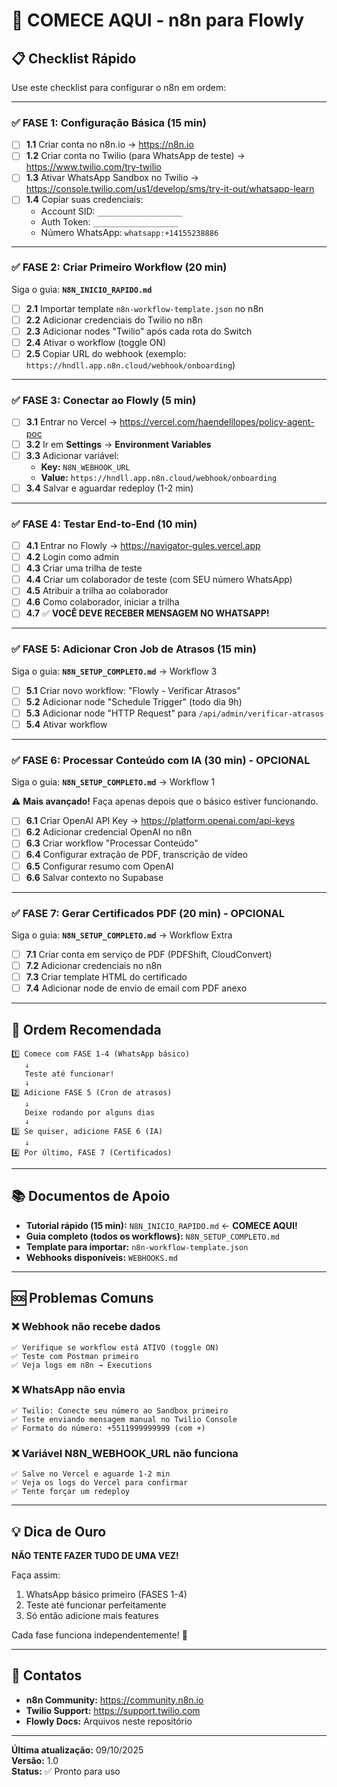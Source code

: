 # 🚀 COMECE AQUI - n8n para Flowly

## 📋 Checklist Rápido

Use este checklist para configurar o n8n em ordem:

---

### ✅ FASE 1: Configuração Básica (15 min)

- [ ] **1.1** Criar conta no n8n.io → https://n8n.io
- [ ] **1.2** Criar conta no Twilio (para WhatsApp de teste) → https://www.twilio.com/try-twilio
- [ ] **1.3** Ativar WhatsApp Sandbox no Twilio → https://console.twilio.com/us1/develop/sms/try-it-out/whatsapp-learn
- [ ] **1.4** Copiar suas credenciais:
  - Account SID: `___________________`
  - Auth Token: `___________________`
  - Número WhatsApp: `whatsapp:+14155238886`

---

### ✅ FASE 2: Criar Primeiro Workflow (20 min)

Siga o guia: **`N8N_INICIO_RAPIDO.md`**

- [ ] **2.1** Importar template `n8n-workflow-template.json` no n8n
- [ ] **2.2** Adicionar credenciais do Twilio no n8n
- [ ] **2.3** Adicionar nodes "Twilio" após cada rota do Switch
- [ ] **2.4** Ativar o workflow (toggle ON)
- [ ] **2.5** Copiar URL do webhook (exemplo: `https://hndll.app.n8n.cloud/webhook/onboarding`)

---

### ✅ FASE 3: Conectar ao Flowly (5 min)

- [ ] **3.1** Entrar no Vercel → https://vercel.com/haendelllopes/policy-agent-poc
- [ ] **3.2** Ir em **Settings** → **Environment Variables**
- [ ] **3.3** Adicionar variável:
  - **Key:** `N8N_WEBHOOK_URL`
  - **Value:** `https://hndll.app.n8n.cloud/webhook/onboarding`
- [ ] **3.4** Salvar e aguardar redeploy (1-2 min)

---

### ✅ FASE 4: Testar End-to-End (10 min)

- [ ] **4.1** Entrar no Flowly → https://navigator-gules.vercel.app
- [ ] **4.2** Login como admin
- [ ] **4.3** Criar uma trilha de teste
- [ ] **4.4** Criar um colaborador de teste (com SEU número WhatsApp)
- [ ] **4.5** Atribuir a trilha ao colaborador
- [ ] **4.6** Como colaborador, iniciar a trilha
- [ ] **4.7** ✅ **VOCÊ DEVE RECEBER MENSAGEM NO WHATSAPP!**

---

### ✅ FASE 5: Adicionar Cron Job de Atrasos (15 min)

Siga o guia: **`N8N_SETUP_COMPLETO.md`** → Workflow 3

- [ ] **5.1** Criar novo workflow: "Flowly - Verificar Atrasos"
- [ ] **5.2** Adicionar node "Schedule Trigger" (todo dia 9h)
- [ ] **5.3** Adicionar node "HTTP Request" para `/api/admin/verificar-atrasos`
- [ ] **5.4** Ativar workflow

---

### ✅ FASE 6: Processar Conteúdo com IA (30 min) - OPCIONAL

Siga o guia: **`N8N_SETUP_COMPLETO.md`** → Workflow 1

⚠️ **Mais avançado!** Faça apenas depois que o básico estiver funcionando.

- [ ] **6.1** Criar OpenAI API Key → https://platform.openai.com/api-keys
- [ ] **6.2** Adicionar credencial OpenAI no n8n
- [ ] **6.3** Criar workflow "Processar Conteúdo"
- [ ] **6.4** Configurar extração de PDF, transcrição de vídeo
- [ ] **6.5** Configurar resumo com OpenAI
- [ ] **6.6** Salvar contexto no Supabase

---

### ✅ FASE 7: Gerar Certificados PDF (20 min) - OPCIONAL

Siga o guia: **`N8N_SETUP_COMPLETO.md`** → Workflow Extra

- [ ] **7.1** Criar conta em serviço de PDF (PDFShift, CloudConvert)
- [ ] **7.2** Adicionar credenciais no n8n
- [ ] **7.3** Criar template HTML do certificado
- [ ] **7.4** Adicionar node de envio de email com PDF anexo

---

## 🎯 Ordem Recomendada

```
1️⃣ Comece com FASE 1-4 (WhatsApp básico)
   ↓
   Teste até funcionar!
   ↓
2️⃣ Adicione FASE 5 (Cron de atrasos)
   ↓
   Deixe rodando por alguns dias
   ↓
3️⃣ Se quiser, adicione FASE 6 (IA)
   ↓
4️⃣ Por último, FASE 7 (Certificados)
```

---

## 📚 Documentos de Apoio

- **Tutorial rápido (15 min):** `N8N_INICIO_RAPIDO.md` ← **COMECE AQUI!**
- **Guia completo (todos os workflows):** `N8N_SETUP_COMPLETO.md`
- **Template para importar:** `n8n-workflow-template.json`
- **Webhooks disponíveis:** `WEBHOOKS.md`

---

## 🆘 Problemas Comuns

### ❌ Webhook não recebe dados
```
✅ Verifique se workflow está ATIVO (toggle ON)
✅ Teste com Postman primeiro
✅ Veja logs em n8n → Executions
```

### ❌ WhatsApp não envia
```
✅ Twilio: Conecte seu número ao Sandbox primeiro
✅ Teste enviando mensagem manual no Twilio Console
✅ Formato do número: +5511999999999 (com +)
```

### ❌ Variável N8N_WEBHOOK_URL não funciona
```
✅ Salve no Vercel e aguarde 1-2 min
✅ Veja os logs do Vercel para confirmar
✅ Tente forçar um redeploy
```

---

## 💡 Dica de Ouro

**NÃO TENTE FAZER TUDO DE UMA VEZ!**

Faça assim:
1. WhatsApp básico primeiro (FASES 1-4)
2. Teste até funcionar perfeitamente
3. Só então adicione mais features

Cada fase funciona independentemente! 🚀

---

## 📱 Contatos

- **n8n Community:** https://community.n8n.io
- **Twilio Support:** https://support.twilio.com
- **Flowly Docs:** Arquivos neste repositório

---

**Última atualização:** 09/10/2025  
**Versão:** 1.0  
**Status:** ✅ Pronto para uso





